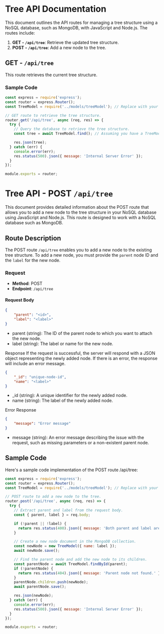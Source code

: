 # Tree API Documentation

This document outlines the API routes for managing a tree structure using a NoSQL database, such as MongoDB, with JavaScript and Node.js. The routes include:

1. **GET - `/api/tree`**: Retrieve the updated tree structure.
2. **POST - `/api/tree`**: Add a new node to the tree.

## GET - `/api/tree`

This route retrieves the current tree structure.

### Sample Code

```javascript
const express = require('express');
const router = express.Router();
const TreeModel = require('../models/treeModel'); // Replace with your model.

// GET route to retrieve the tree structure.
router.get('/api/tree', async (req, res) => {
  try {
    // Query the database to retrieve the tree structure.
    const tree = await TreeModel.find(); // Assuming you have a TreeModel.

    res.json(tree);
  } catch (err) {
    console.error(err);
    res.status(500).json({ message: 'Internal Server Error' });
  }
});

module.exports = router;
```


# Tree API - POST `/api/tree`

This document provides detailed information about the POST route that allows you to add a new node to the tree structure in your NoSQL database using JavaScript and Node.js. This route is designed to work with a NoSQL database such as MongoDB.

## Route Description

The POST route `/api/tree` enables you to add a new node to the existing tree structure. To add a new node, you must provide the `parent` node ID and the `label` for the new node.

### Request

- **Method**: POST
- **Endpoint**: `/api/tree`

#### Request Body

```json
{
    "parent": "<id>",
    "label": "<label>"
}
```

- parent (string): The ID of the parent node to which you want to attach the new node.
- label (string): The label or name for the new node.

Response
If the request is successful, the server will respond with a JSON object representing the newly added node. If there is an error, the response will include an error message.

```json
{
    "_id": "unique-node-id",
    "name": "<label>"
}
```

- _id (string): A unique identifier for the newly added node.
- name (string): The label of the newly added node.

Error Response
```json
{
    "message": "Error message"
}
```

- message (string): An error message describing the issue with the request, such as missing parameters or a non-existent parent node.


## Sample Code
Here's a sample code implementation of the POST route /api/tree:

```javascript
const express = require('express');
const router = express.Router();
const TreeModel = require('../models/treeModel'); // Replace with your model.

// POST route to add a new node to the tree.
router.post('/api/tree', async (req, res) => {
  try {
    // Extract parent and label from the request body.
    const { parent, label } = req.body;

    if (!parent || !label) {
      return res.status(400).json({ message: 'Both parent and label are required.' });
    }

    // Create a new node document in the MongoDB collection.
    const newNode = new TreeModel({ name: label });
    await newNode.save();

    // Find the parent node and add the new node to its children.
    const parentNode = await TreeModel.findById(parent);
    if (!parentNode) {
      return res.status(404).json({ message: 'Parent node not found.' });
    }
    parentNode.children.push(newNode);
    await parentNode.save();

    res.json(newNode);
  } catch (err) {
    console.error(err);
    res.status(500).json({ message: 'Internal Server Error' });
  }
});

module.exports = router;
```
